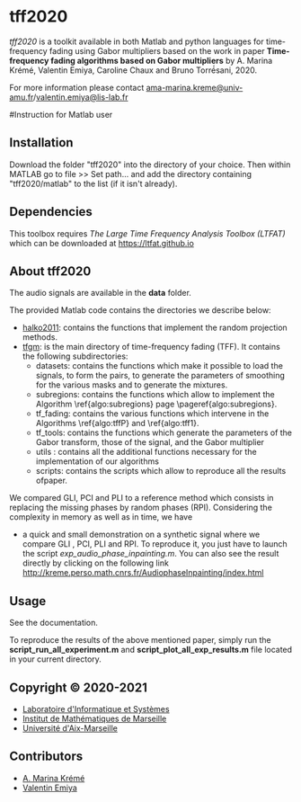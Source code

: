 # tff2020
*tff2020* is a toolkit available in both Matlab and python languages for time-frequency fading using Gabor multipliers based on the work in paper
**Time-frequency fading algorithms based on Gabor multipliers**
by A. Marina Krémé, Valentin Emiya, Caroline Chaux and Bruno Torré́sani, 2020.

For more information please contact ama-marina.kreme@univ-amu.fr/valentin.emiya@lis-lab.fr

#Instruction for Matlab user

## Installation

Download the folder "tff2020" into the directory of your choice. 
Then within MATLAB go to file >> Set path... and add the directory containing
 "tff2020/matlab" to the list (if it isn't already). 


## Dependencies

This toolbox requires *The Large Time Frequency Analysis Toolbox (LTFAT)* 
which can be downloaded  at  https://ltfat.github.io   

## About tff2020
The audio signals are available in the **data** folder.

The provided Matlab code contains the directories we describe below: 
* [halko2011](#halko2011): contains the functions that implement the random projection methods.
* [tfgm](#tfgm): is the main directory of time-frequency fading (TFF). It contains the following subdirectories:
    - datasets: contains the functions which make it possible to load the signals, to form the pairs, to generate the parameters of smoothing for the various masks and to generate the mixtures.
   - subregions: contains the functions which allow to implement the Algorithm \ref{algo:subregions} page \pageref{algo:subregions}.
   - tf_fading: contains the various functions which intervene in the Algorithms \ref{algo:tffP} and \ref{algo:tff1}.
   - tf_tools: contains the functions which generate the parameters of the Gabor transform, those of the signal, and the Gabor multiplier
   - utils : contains all the additional functions necessary for the implementation of our algorithms
   - scripts: contains the scripts which allow to reproduce all the results ofpaper.



We compared GLI, PCI and PLI to a reference method which consists in replacing the missing phases by random phases (RPI).
Considering the complexity in memory as well as in time, we have 
- a quick and small demonstration on a synthetic signal where we compare GLI , PCI, PLI and RPI. 
To reproduce it, you just have to launch the script *exp_audio_phase_inpainting.m*. 
You can also see the result directly by clicking on the following link http://kreme.perso.math.cnrs.fr/AudiophaseInpainting/index.html



## Usage

See the documentation. 

To reproduce the results of the above mentioned paper, simply run the **script_run_all_experiment.m** and **script_plot_all_exp_results.m**
file located in your current directory. 



## Copyright © 2020-2021

- [Laboratoire d'Informatique et Systèmes](https://www.lis-lab.fr) 
- [Institut de Mathématiques de Marseille](https://www.i2m.univ-amu.fr)
- [Université d'Aix-Marseille](https://www.univ-amu.fr)


## Contributors

- [A. Marina Krémé](ama-marina.kreme@univ-amu.fr)
- [Valentin Emiya](valentin.emiya@lis-lab.fr)



